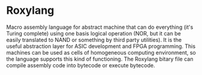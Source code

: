 # Roxylang
Macro assembly language for abstract machine that can do everything (it's Turing complete) using one basis logical operation (NOR, but it can be easily translated to NAND or something by third party utilities). It is the useful abstraction layer for ASIC development and FPGA programming. This machines can be used as cells of homogeneous computing environment, so the language supports this kind of functioning.
The Roxylang bitary file can compile assembly code into bytecode or execute bytecode.
